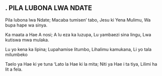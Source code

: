 ## . PILA LUBONA LWA NDATE

Pila lubona lwa Ndate;
Macaba tumisen’ tabo,
Jesu ki Yena Mulimu,
Wa bupa hape wa sinya.


Ka maata a Hae A nosi;
A lu eza ka luzupa,
Lu yambaezi sina lingu,
Lwa kutiswa mwa mulaka.


Lu yo kena ka lipina;
Lupahamise litumbo,
Lihalimu kamukana,
Li yo tala milumbeko


Taelo ya Hae ki ye tuna
‘Lato la Hae ki la mita;
Niti ya Hae i ta tiya,
Lilimi ha lit a fela.

